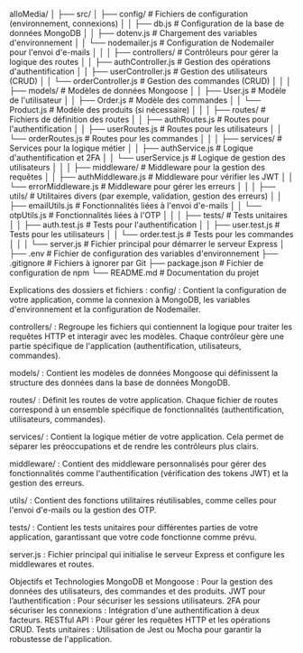 alloMedia/
│
├── src/
│   ├── config/               # Fichiers de configuration (environnement, connexions)
│   │   ├── db.js             # Configuration de la base de données MongoDB
│   │   ├── dotenv.js         # Chargement des variables d'environnement
│   │   └── nodemailer.js      # Configuration de Nodemailer pour l'envoi d'e-mails
│   │
│   ├── controllers/          # Contrôleurs pour gérer la logique des routes
│   │   ├── authController.js  # Gestion des opérations d'authentification
│   │   ├── userController.js   # Gestion des utilisateurs (CRUD)
│   │   └── orderController.js  # Gestion des commandes (CRUD)
│   │
│   ├── models/               # Modèles de données Mongoose
│   │   ├── User.js           # Modèle de l'utilisateur
│   │   ├── Order.js          # Modèle des commandes
│   │   └── Product.js        # Modèle des produits (si nécessaire)
│   │
│   ├── routes/               # Fichiers de définition des routes
│   │   ├── authRoutes.js      # Routes pour l'authentification
│   │   ├── userRoutes.js      # Routes pour les utilisateurs
│   │   └── orderRoutes.js     # Routes pour les commandes
│   │
│   ├── services/             # Services pour la logique métier
│   │   ├── authService.js      # Logique d'authentification et 2FA
│   │   └── userService.js      # Logique de gestion des utilisateurs
│   │
│   ├── middleware/           # Middleware pour la gestion des requêtes
│   │   ├── authMiddleware.js   # Middleware pour vérifier les JWT
│   │   └── errorMiddleware.js  # Middleware pour gérer les erreurs
│   │
│   ├── utils/                # Utilitaires divers (par exemple, validation, gestion des erreurs)
│   │   ├── emailUtils.js      # Fonctionnalités liées à l'envoi d'e-mails
│   │   └── otpUtils.js        # Fonctionnalités liées à l'OTP
│   │
│   ├── tests/                # Tests unitaires
│   │   ├── auth.test.js       # Tests pour l'authentification
│   │   ├── user.test.js       # Tests pour les utilisateurs
│   │   └── order.test.js      # Tests pour les commandes
│   │
│   └── server.js             # Fichier principal pour démarrer le serveur Express
│
├── .env                       # Fichier de configuration des variables d'environnement
├── .gitignore                 # Fichiers à ignorer par Git
├── package.json               # Fichier de configuration de npm
└── README.md                  # Documentation du projet


Explications des dossiers et fichiers :
config/ : Contient la configuration de votre application, comme la connexion à MongoDB, les variables d'environnement et la configuration de Nodemailer.

controllers/ : Regroupe les fichiers qui contiennent la logique pour traiter les requêtes HTTP et interagir avec les modèles. Chaque contrôleur gère une partie spécifique de l'application (authentification, utilisateurs, commandes).

models/ : Contient les modèles de données Mongoose qui définissent la structure des données dans la base de données MongoDB.

routes/ : Définit les routes de votre application. Chaque fichier de routes correspond à un ensemble spécifique de fonctionnalités (authentification, utilisateurs, commandes).

services/ : Contient la logique métier de votre application. Cela permet de séparer les préoccupations et de rendre les contrôleurs plus clairs.

middleware/ : Contient des middleware personnalisés pour gérer des fonctionnalités comme l'authentification (vérification des tokens JWT) et la gestion des erreurs.

utils/ : Contient des fonctions utilitaires réutilisables, comme celles pour l'envoi d'e-mails ou la gestion des OTP.

tests/ : Contient les tests unitaires pour différentes parties de votre application, garantissant que votre code fonctionne comme prévu.

server.js : Fichier principal qui initialise le serveur Express et configure les middlewares et routes.

Objectifs et Technologies
MongoDB et Mongoose : Pour la gestion des données des utilisateurs, des commandes et des produits.
JWT pour l’authentification : Pour sécuriser les sessions utilisateurs.
2FA pour sécuriser les connexions : Intégration d'une authentification à deux facteurs.
RESTful API : Pour gérer les requêtes HTTP et les opérations CRUD.
Tests unitaires : Utilisation de Jest ou Mocha pour garantir la robustesse de l'application.



